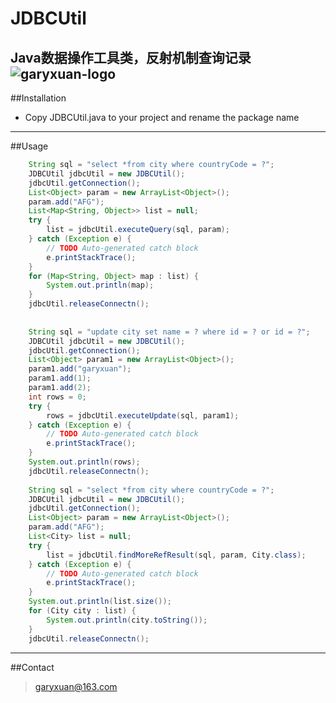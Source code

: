 # JDBCUtil
Java数据操作工具类，反射机制查询记录
![garyxuan-logo](http://a3.qpic.cn/psb?/V13cefHz22OeKo/zqOQVQhPTW8866VOdMoB37E5*550rDtDUtxy7ZX2WDo!/b/dNoAAAAAAAAA&bo=fQBbAAAAAAADBwQ!&rf=viewer_4)
------

##Installation
- Copy JDBCUtil.java to your project and rename the package name

------
##Usage
```java 
	String sql = "select *from city where countryCode = ?";
	JDBCUtil jdbcUtil = new JDBCUtil();
	jdbcUtil.getConnection();
	List<Object> param = new ArrayList<Object>();
	param.add("AFG");
	List<Map<String, Object>> list = null;
	try {
		list = jdbcUtil.executeQuery(sql, param);
	} catch (Exception e) {
		// TODO Auto-generated catch block
		e.printStackTrace();
	}
	for (Map<String, Object> map : list) {
		System.out.println(map);
	}
	jdbcUtil.releaseConnectn();
    
    
	String sql = "update city set name = ? where id = ? or id = ?";
	JDBCUtil jdbcUtil = new JDBCUtil();
	jdbcUtil.getConnection();
	List<Object> param1 = new ArrayList<Object>();
	param1.add("garyxuan");
	param1.add(1);
	param1.add(2);
	int rows = 0;
	try {
		rows = jdbcUtil.executeUpdate(sql, param1);
	} catch (Exception e) {
		// TODO Auto-generated catch block
		e.printStackTrace();
	}
	System.out.println(rows);
	jdbcUtil.releaseConnectn();
    
	String sql = "select *from city where countryCode = ?";
	JDBCUtil jdbcUtil = new JDBCUtil();
	jdbcUtil.getConnection();
	List<Object> param = new ArrayList<Object>();
	param.add("AFG");
	List<City> list = null;
	try {
		list = jdbcUtil.findMoreRefResult(sql, param, City.class);
	} catch (Exception e) {
		// TODO Auto-generated catch block
		e.printStackTrace();
	}
	System.out.println(list.size());
	for (City city : list) {
		System.out.println(city.toString());
	}
	jdbcUtil.releaseConnectn();
```
-------

##Contact
> garyxuan@163.com




